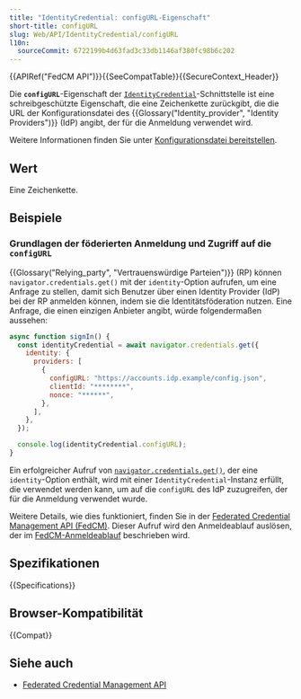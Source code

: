 ```yaml
---
title: "IdentityCredential: configURL-Eigenschaft"
short-title: configURL
slug: Web/API/IdentityCredential/configURL
l10n:
  sourceCommit: 6722199b4d63fad3c33db1146af380fc98b6c202
---
```


{{APIRef("FedCM API")}}{{SeeCompatTable}}{{SecureContext_Header}}

Die **`configURL`**-Eigenschaft der [`IdentityCredential`](/de/docs/Web/API/IdentityCredential)-Schnittstelle ist eine schreibgeschützte Eigenschaft, die eine Zeichenkette zurückgibt, die die URL der Konfigurationsdatei des {{Glossary("Identity_provider", "Identity Providers")}} (IdP) angibt, der für die Anmeldung verwendet wird.

Weitere Informationen finden Sie unter [Konfigurationsdatei bereitstellen](/de/docs/Web/API/FedCM_API/IDP_integration#provide_a_config_file_and_endpoints).

## Wert

Eine Zeichenkette.

## Beispiele

### Grundlagen der föderierten Anmeldung und Zugriff auf die `configURL`

{{Glossary("Relying_party", "Vertrauenswürdige Parteien")}} (RP) können `navigator.credentials.get()` mit der `identity`-Option aufrufen, um eine Anfrage zu stellen, damit sich Benutzer über einen Identity Provider (IdP) bei der RP anmelden können, indem sie die Identitätsföderation nutzen. Eine Anfrage, die einen einzigen Anbieter angibt, würde folgendermaßen aussehen:

```js
async function signIn() {
  const identityCredential = await navigator.credentials.get({
    identity: {
      providers: [
        {
          configURL: "https://accounts.idp.example/config.json",
          clientId: "********",
          nonce: "******",
        },
      ],
    },
  });

  console.log(identityCredential.configURL);
}
```

Ein erfolgreicher Aufruf von [`navigator.credentials.get()`](/de/docs/Web/API/CredentialsContainer/get), der eine `identity`-Option enthält, wird mit einer `IdentityCredential`-Instanz erfüllt, die verwendet werden kann, um auf die `configURL` des IdP zuzugreifen, der für die Anmeldung verwendet wurde.

Weitere Details, wie dies funktioniert, finden Sie in der [Federated Credential Management API (FedCM)](/de/docs/Web/API/FedCM_API). Dieser Aufruf wird den Anmeldeablauf auslösen, der im [FedCM-Anmeldeablauf](/de/docs/Web/API/FedCM_API/RP_sign-in#fedcm_sign-in_flow) beschrieben wird.

## Spezifikationen

{{Specifications}}

## Browser-Kompatibilität

{{Compat}}

## Siehe auch

- [Federated Credential Management API](https://developer.chrome.com/docs/identity/fedcm/overview)
